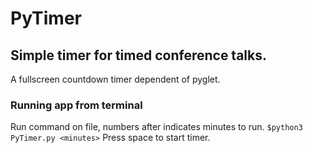 # PyTimer
## Simple timer for timed conference talks.

A fullscreen countdown timer dependent of pyglet.

### Running app from terminal
Run command on file, numbers after indicates minutes to run.
`$python3 PyTimer.py <minutes>`
Press space to start timer.

